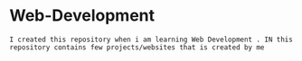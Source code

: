 # Web-Development

```
I created this repository when i am learning Web Development . IN this repository contains few projects/websites that is created by me
```
